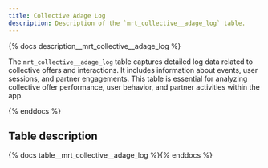 ```yaml
---
title: Collective Adage Log
description: Description of the `mrt_collective__adage_log` table.
---
```


{% docs description__mrt_collective__adage_log %}

The `mrt_collective__adage_log` table captures detailed log data related to collective offers and interactions. It includes information about events, user sessions, and partner engagements. This table is essential for analyzing collective offer performance, user behavior, and partner activities within the app.

{% enddocs %}

## Table description

{% docs table__mrt_collective__adage_log %}{% enddocs %}
